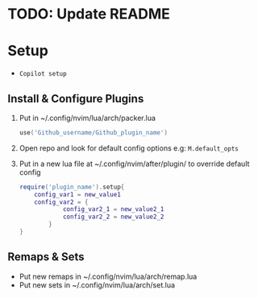 # TODO: Update README
# Setup
- `Copilot setup`
## Install & Configure Plugins
1.  Put in ~/.config/nvim/lua/arch/packer.lua

    ```lua
    use('Github_username/Github_plugin_name')
    ```
2. Open repo and look for default config options e.g: `M.default_opts`
3. Put in a new lua file at ~/.config/nvim/after/plugin/ to override default
   config
    ```lua
    require('plugin_name').setup{
        config_var1 = new_value1
        config_var2 = {
                config_var2_1 = new_value2_1
                config_var2_2 = new_value2_2
            }
    }
    ```
## Remaps & Sets
- Put new remaps in ~/.config/nvim/lua/arch/remap.lua
- Put new sets in ~/.config/nvim/lua/arch/set.lua
